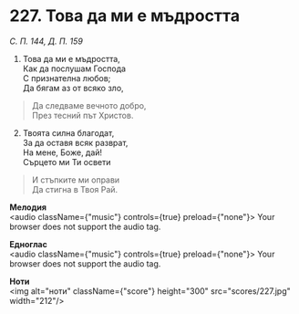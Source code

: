 # 227. Това да ми е мъдростта  

*С. П. 144, Д. П. 159*  

1. Това да ми е мъдростта,  
Как да послушам Господа  
С признателна любов;  
Да бягам аз от всяко зло,  

> Да следваме вечното добро,  
> През тесний път Христов.  

2. Твоята силна благодат,  
За да оставя всяк разврат,  
На мене, Боже, дай!  
Сърцето ми Ти освети  

> И стъпките ми оправи  
> Да стигна в Твоя Рай.  

__Мелодия__  
<audio className={"music"} controls={true} preload={"none"}><source src="mp3/227.mp3" type="audio/mpeg"/>
Your browser does not support the audio tag.
</audio>  

__Едноглас__  
<audio className={"music"} controls={true} preload={"none"}><source src="transp/227.mp3" type="audio/mpeg"/>
Your browser does not support the audio tag.
</audio>  

__Ноти__  
<img alt="ноти" className={"score"} height="300" src="scores/227.jpg" width="212"/>
